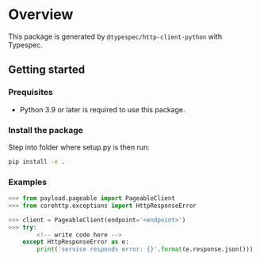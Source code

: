 # Overview

This package is generated by `@typespec/http-client-python` with Typespec.

## Getting started

### Prequisites

- Python 3.9 or later is required to use this package.

### Install the package

Step into folder where setup.py is then run:

```bash
pip install -e .
```

### Examples

```python
>>> from payload.pageable import PageableClient
>>> from corehttp.exceptions import HttpResponseError

>>> client = PageableClient(endpoint='<endpoint>')
>>> try:
        <!-- write code here -->
    except HttpResponseError as e:
        print('service responds error: {}'.format(e.response.json()))
```
